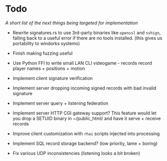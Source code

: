 # Todo

_A short list of the next things being targeted for implementation_

 - Rewrite signatures.rs to use 3rd-party binaries like `openssl` and `sshign`, falling back to a useful error if there are no tools installed. (this gives us portability to windorks systems)

 - Finish making fuzzing useful

 - Use Python FFI to write small LAN CLI videogame - records record player names + positions + motion

 - Implement client signature verification
 
 - Implement server dropping incoming signed records with bad invalid signature
 
 - Implement server query + listening federation

 - Implement server HTTP CGI gateway support?
   This feature would let you drop a SETUID binary in ~/public_html/
   and have it serve + receive records

 - Improve client customization with `rhai` scripts injected into processing

 - Implement SQL record storage backend? (low priority, lame + boring)

 - Fix various UDP inconsistencies (listening looks a bit broken)

